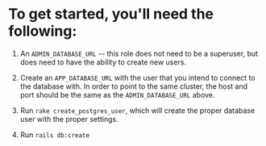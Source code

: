 # To get started, you'll need the following:

1. An `ADMIN_DATABASE_URL` -- this role does not need to be a superuser,
   but does need to have the ability to create new users.

2. Create an `APP_DATABASE_URL` with the user that you intend to connect
   to the database with.  In order to point to the same cluster, the host and port should be the same as the
   `ADMIN_DATABASE_URL` above.

3. Run `rake create_postgres_user`, which will create the proper
   database user with the proper settings.

4. Run `rails db:create`
